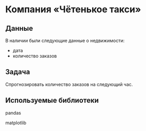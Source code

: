 # Компания «Чётенькое такси»

## Данные
В наличии были следующие данные о недвижимости: 
* дата
* количество заказов

## Задача
Спрогнозировать количество заказов на следующий час.

## Используемые библиотеки
pandas

matplotlib
